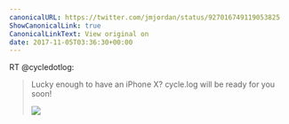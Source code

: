 ```yaml
---
canonicalURL: https://twitter.com/jmjordan/status/927016749119053825
ShowCanonicalLink: true
CanonicalLinkText: View original on
date: 2017-11-05T03:36:30+00:00
---
```

RT @cycledotlog:
> Lucky enough to have an iPhone X? cycle.log will be ready for you soon! 
> 
> ![](/images/927007005075685376-DN1j9PoUIAAl6uT.jpg)